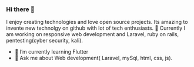 ### Hi there 👋

<!--
**prashantsingh2408/prashantsingh2408** is a ✨ _special_ ✨ repository because its `README.md` (this file) appears on your GitHub profile.

Here are some ideas to get you started:


- 🔭 I’m currently working on Laravel
- 🌱 I’m currently learning Flutter 
- 👯 I’m looking to collaborate on ...
- 🤔 I’m looking for help with ...
- 💬 Ask me about Laravel,html,css,js
- 📫 How to reach me: ...
- 😄 Pronouns: ...
- ⚡ Fun fact: ...
-->
I enjoy creating technologies and love open source projects. Its amazing to invente new technolgy on github with lot of tech enthusiasts. 
🔭 Currently I am working on responsive web development and Laravel, ruby on rails, pentesting(cyber security, kali).
- 🌱 I’m currently learning Flutter
- 💬 Ask me about Web development( Laravel, mySql, html, css, js).
